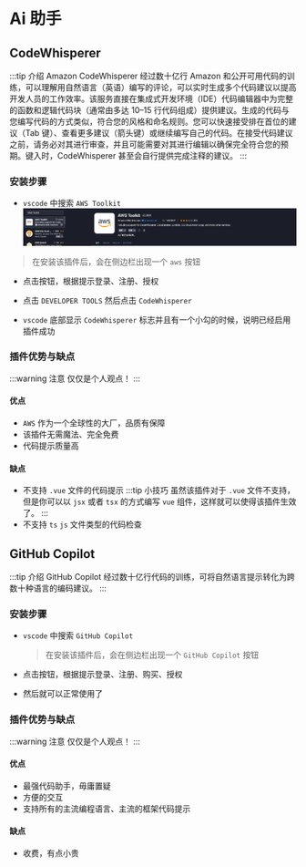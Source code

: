 # Ai 助手

## CodeWhisperer

:::tip 介绍
Amazon CodeWhisperer 经过数十亿行 Amazon 和公开可用代码的训练，可以理解用自然语言（英语）编写的评论，可以实时生成多个代码建议以提高开发人员的工作效率。该服务直接在集成式开发环境（IDE）代码编辑器中为完整的函数和逻辑代码块（通常由多达 10–15 行代码组成）提供建议。生成的代码与您编写代码的方式类似，符合您的风格和命名规则。您可以快速接受排在首位的建议（Tab 键）、查看更多建议（箭头键）或继续编写自己的代码。在接受代码建议之前，请务必对其进行审查，并且可能需要对其进行编辑以确保完全符合您的预期。键入时，CodeWhisperer 甚至会自行提供完成注释的建议。
:::

### 安装步骤

- `vscode` 中搜索 `AWS Toolkit`
  ![](/public/images/plugin/vscode/aws_toolkit.png)

> 在安装该插件后，会在侧边栏出现一个 `aws` 按钮

- 点击按钮，根据提示登录、注册、授权

- 点击 `DEVELOPER TOOLS` 然后点击 `CodeWhisperer`

- `vscode` 底部显示 `CodeWhisperer` 标志并且有一个小勾的时候，说明已经启用插件成功

### 插件优势与缺点

:::warning 注意
仅仅是个人观点！
:::

#### 优点

- `AWS` 作为一个全球性的大厂，品质有保障
- 该插件无需魔法、完全免费
- 代码提示质量高

#### 缺点

- 不支持 `.vue` 文件的代码提示
  :::tip 小技巧
  虽然该插件对于 `.vue` 文件不支持，但是你可以以 `jsx` 或者 `tsx` 的方式编写 `vue` 组件，这样就可以使得该插件生效了。
  :::
- 不支持 `ts` `js` 文件类型的代码检查

## GitHub Copilot

:::tip 介绍
GitHub Copilot 经过数十亿行代码的训练，可将自然语言提示转化为跨数十种语言的编码建议。
:::

### 安装步骤

- `vscode` 中搜索 `GitHub Copilot`

  > 在安装该插件后，会在侧边栏出现一个 `GitHub Copilot` 按钮

- 点击按钮，根据提示登录、注册、购买、授权
- 然后就可以正常使用了

### 插件优势与缺点

:::warning 注意
仅仅是个人观点！
:::

#### 优点

- 最强代码助手，毋庸置疑
- 方便的交互
- 支持所有的主流编程语言、主流的框架代码提示

#### 缺点

- 收费，有点小贵
